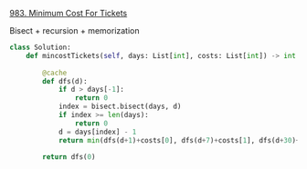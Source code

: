 [983. Minimum Cost For Tickets](https://leetcode.com/problems/minimum-cost-for-tickets/)

Bisect + recursion + memorization

```py
class Solution:
    def mincostTickets(self, days: List[int], costs: List[int]) -> int:
        
        @cache
        def dfs(d):
            if d > days[-1]:
                return 0
            index = bisect.bisect(days, d)
            if index >= len(days):
                return 0
            d = days[index] - 1
            return min(dfs(d+1)+costs[0], dfs(d+7)+costs[1], dfs(d+30)+costs[2])

        return dfs(0)
```

